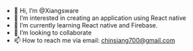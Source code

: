 - 👋 Hi, I’m @Xiangsware
- 👀 I’m interested in creating an application using React native
- 🌱 I’m currently learning React native and Firebase.
- 💞️ I’m looking to collaborate 
- 📫 How to reach me via email: chinsiang700@gmail.com

<!---
Xiangsware/Xiangsware is a ✨ special ✨ repository because its `README.md` (this file) appears on your GitHub profile.
You can click the Preview link to take a look at your changes.
--->
